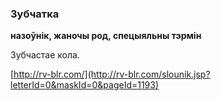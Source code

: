 ### Зубчатка
**назоўнік, жаночы род, спецыяльны тэрмін**

Зубчастае кола.

<a rel="author">[http://rv-blr.com/](http://rv-blr.com/slounik.jsp?letterId=0&maskId=0&pageId=1193)</a>
